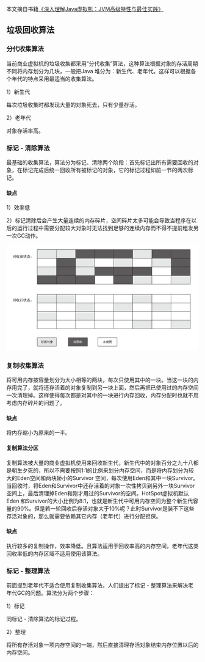 本文摘自书籍[《深入理解Java虚拟机：JVM高级特性与最佳实践》](https://www.amazon.cn/dp/B00DA0E170/ref=sr_1_1_twi_kin_2?s=books&ie=UTF8&qid=1528283344&sr=1-1&keywords=%E6%B7%B1%E5%85%A5%E7%90%86%E8%A7%A3java%E8%99%9A%E6%8B%9F%E6%9C%BA) 

## 垃圾回收算法

### 分代收集算法

当前商业虚拟机的垃圾收集都采用“分代收集”算法，这种算法根据对象的存活周期不同将内存划分为几块，一般把Java 堆分为：新生代、老年代。这样可以根据各个年代的特点采用最适当的收集算法。

1）新生代

每次垃圾收集时都发现大量的对象死去，只有少量存活。

2）老年代

对象存活率高。

### 标记 - 清除算法

最基础的收集算法，算法分为标记、清除两个阶段：首先标记出所有需要回收的对象，在标记完成后统一回收所有被标记的对象，它的标记过程如前一节的两次标记。

#### 缺点

1）效率低

2）标记清除后会产生大量连续的内存碎片，空间碎片太多可能会导致当程序在以后的运行过程中需要分配较大对象时无法找到足够的连续内存而不得不提前粗发另一次GC动作。

![Mark Sweep](./image/mark-sweep.png)

### 复制收集算法

将可用内存按容量划分为大小相等的两块，每次只使用其中的一块。当这一块的内存用完了，就将还存活着的对象复制到另一块上面，然后再把已使用过的内存空间一次清理掉。这样使得每次都是对其中的一块进行内存回收，内存分配时也就不用考虑内存碎片的问题了。

#### 缺点

将内存缩小为原来的一半。

#### 复制算法分区

复制算法被大量的商业虚拟机使用来回收新生代，新生代中的对象百分之九十八都是朝生夕死的，所以不需要按照1:1的比例来划分内存空间，而是将内存划分为较大的Eden空间和两块娇小的Survivor 空间，每次使用Eden和其中一块Survivor。当回收时，将Eden和Survivor中还存活着的对象一次性拷贝到另外一块Survivor空间上，最后清理掉Eden和刚才用过的Survivor的空间。HotSpot虚拟机默认Eden 和Survivor的大小比例为8:1，也就是新生代中可用内存空间为整个新生代容量的90%。但是若一轮回收后存活对象大于10%呢？此时Survivor是装不下这些存活对象的，那么就需要依赖其它内存（老年代）进行分配担保。

#### 缺点

执行较多的复制操作，效率降低。且算法适用于回收率高的内存空间，老年代这类回收率低的内存区域不适用使用该算法。

### 标记 - 整理算法

前面提到老年代不适合使用复制收集算法，人们提出了标记 - 整理算法来解决老年代GC的问题。算法分为两个步骤：

1）标记

同标记 - 清除算法的标记过程。

2）整理

将所有存活对象一项内存空间的一端，然后直接清理存活对象结束内存位置以后的内存空间。
